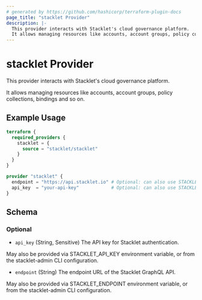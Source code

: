 ```yaml
---
# generated by https://github.com/hashicorp/terraform-plugin-docs
page_title: "stacklet Provider"
description: |-
  This provider interacts with Stacklet's cloud governance platform.
  It allows managing resources like accounts, account groups, policy collections, bindings and so on.
---
```


# stacklet Provider

This provider interacts with Stacklet's cloud governance platform.

It allows managing resources like accounts, account groups, policy collections, bindings and so on.

## Example Usage

```terraform
terraform {
  required_providers {
    stacklet = {
      source = "stacklet/stacklet"
    }
  }
}

provider "stacklet" {
  endpoint = "https://api.stacklet.io" # Optional: can also use STACKLET_ENDPOINT env var
  api_key  = "your-api-key"            # Optional: can also use STACKLET_API_KEY env var
}
```

<!-- schema generated by tfplugindocs -->
## Schema

### Optional

- `api_key` (String, Sensitive) The API key for Stacklet authentication.

May also be provided via STACKLET_API_KEY environment variable, or from the stacklet-admin CLI configuration.
- `endpoint` (String) The endpoint URL of the Stacklet GraphQL API.

 May also be provided via STACKLET_ENDPOINT environment variable, or from the stacklet-admin CLI configuration.
